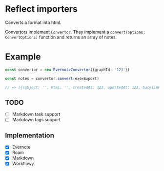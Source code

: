 # Reflect importers

Converts a format into html.

Convertors implement `Convertor`.
They implement a `convert(options: ConvertOptions)` function and returns an array of notes.

# Example

```typescript
const convertor = new EvernoteConvertor({graphId: '123'})

const notes = convertor.convert(exexExport)

// => [{subject: '', html: '', createdAt: 123, updatedAt: 123, backlinkedNoteIds}]
```

## TODO

- [ ] Markdown task support
- [ ] Markdown tags support

## Implementation

- [x] Evernote
- [x] Roam
- [x] Markdown
- [x] Workflowy
